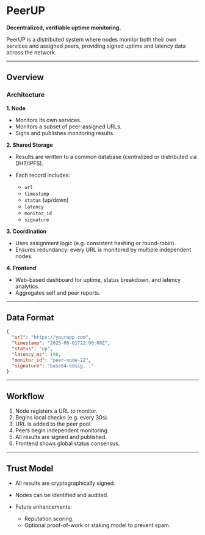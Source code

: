 # PeerUP

**Decentralized, verifiable uptime monitoring.**

PeerUP is a distributed system where nodes monitor both their own services and assigned peers, providing signed uptime and latency data across the network.

---

## Overview

### Architecture

**1. Node**

- Monitors its own services.
- Monitors a subset of peer-assigned URLs.
- Signs and publishes monitoring results.

**2. Shared Storage**

- Results are written to a common database (centralized or distributed via DHT/IPFS).
- Each record includes:

  - `url`
  - `timestamp`
  - `status` (up/down)
  - `latency`
  - `monitor_id`
  - `signature`

**3. Coordination**

- Uses assignment logic (e.g. consistent hashing or round-robin).
- Ensures redundancy: every URL is monitored by multiple independent nodes.

**4. Frontend**

- Web-based dashboard for uptime, status breakdown, and latency analytics.
- Aggregates self and peer reports.

---

## Data Format

```json
{
  "url": "https://yourapp.com",
  "timestamp": "2025-06-01T12:00:00Z",
  "status": "up",
  "latency_ms": 198,
  "monitor_id": "peer-node-22",
  "signature": "base64-edsig..."
}
```

---

## Workflow

1. Node registers a URL to monitor.
2. Begins local checks (e.g. every 30s).
3. URL is added to the peer pool.
4. Peers begin independent monitoring.
5. All results are signed and published.
6. Frontend shows global status consensus.

---

## Trust Model

- All results are cryptographically signed.
- Nodes can be identified and audited.
- Future enhancements:

  - Reputation scoring.
  - Optional proof-of-work or staking model to prevent spam.
